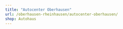 ```yaml
---
title: "Autocenter Oberhausen"
url: /oberhausen-rheinhausen/autocenter-oberhausen/
shop: Autohaus
---
```


